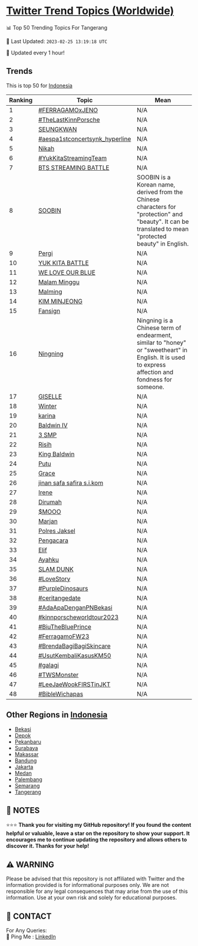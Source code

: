 [Twitter Trend Topics (Worldwide)](https://github.com/ErcinDedeoglu/Twitter-Trend-Topics)
==========


📊 Top 50 Trending Topics For Tangerang

📆 Last Updated: `2023-02-25 13:19:18 UTC`

🔧 Updated every 1 hour!


## Trends

This is top 50 for [Indonesia](</Indonesia>)

| Ranking | Topic | Mean |
| ------- | ------------ | ------------ |
| 1 | [#FERRAGAMOxJENO](http://twitter.com/search?q=%23FERRAGAMOxJENO) | N/A |
| 2 | [#TheLastKinnPorsche](http://twitter.com/search?q=%23TheLastKinnPorsche) | N/A |
| 3 | [SEUNGKWAN](http://twitter.com/search?q=SEUNGKWAN) | N/A |
| 4 | [#aespa1stconcertsynk_hyperline](http://twitter.com/search?q=%23aespa1stconcertsynk_hyperline) | N/A |
| 5 | [Nikah](http://twitter.com/search?q=Nikah) | N/A |
| 6 | [#YukKitaStreamingTeam](http://twitter.com/search?q=%23YukKitaStreamingTeam) | N/A |
| 7 | [BTS STREAMING BATTLE](http://twitter.com/search?q=BTS+STREAMING+BATTLE) | N/A |
| 8 | [SOOBIN](http://twitter.com/search?q=SOOBIN) | SOOBIN is a Korean name, derived from the Chinese characters for "protection" and "beauty". It can be translated to mean "protected beauty" in English. |
| 9 | [Pergi](http://twitter.com/search?q=Pergi) | N/A |
| 10 | [YUK KITA BATTLE](http://twitter.com/search?q=YUK+KITA+BATTLE) | N/A |
| 11 | [WE LOVE OUR BLUE](http://twitter.com/search?q=WE+LOVE+OUR+BLUE) | N/A |
| 12 | [Malam Minggu](http://twitter.com/search?q=Malam+Minggu) | N/A |
| 13 | [Malming](http://twitter.com/search?q=Malming) | N/A |
| 14 | [KIM MINJEONG](http://twitter.com/search?q=KIM+MINJEONG) | N/A |
| 15 | [Fansign](http://twitter.com/search?q=Fansign) | N/A |
| 16 | [Ningning](http://twitter.com/search?q=Ningning) | Ningning is a Chinese term of endearment, similar to "honey" or "sweetheart" in English. It is used to express affection and fondness for someone. |
| 17 | [GISELLE](http://twitter.com/search?q=GISELLE) | N/A |
| 18 | [Winter](http://twitter.com/search?q=Winter) | N/A |
| 19 | [karina](http://twitter.com/search?q=karina) | N/A |
| 20 | [Baldwin IV](http://twitter.com/search?q=Baldwin+IV) | N/A |
| 21 | [3 SMP](http://twitter.com/search?q=3+SMP) | N/A |
| 22 | [Risih](http://twitter.com/search?q=Risih) | N/A |
| 23 | [King Baldwin](http://twitter.com/search?q=King+Baldwin) | N/A |
| 24 | [Putu](http://twitter.com/search?q=Putu) | N/A |
| 25 | [Grace](http://twitter.com/search?q=Grace) | N/A |
| 26 | [jinan safa safira s.i.kom](http://twitter.com/search?q=jinan+safa+safira+s.i.kom) | N/A |
| 27 | [Irene](http://twitter.com/search?q=Irene) | N/A |
| 28 | [Dirumah](http://twitter.com/search?q=Dirumah) | N/A |
| 29 | [$MOOO](http://twitter.com/search?q=%24MOOO) | N/A |
| 30 | [Marjan](http://twitter.com/search?q=Marjan) | N/A |
| 31 | [Polres Jaksel](http://twitter.com/search?q=Polres+Jaksel) | N/A |
| 32 | [Pengacara](http://twitter.com/search?q=Pengacara) | N/A |
| 33 | [Elif](http://twitter.com/search?q=Elif) | N/A |
| 34 | [Ayahku](http://twitter.com/search?q=Ayahku) | N/A |
| 35 | [SLAM DUNK](http://twitter.com/search?q=SLAM+DUNK) | N/A |
| 36 | [#LoveStory](http://twitter.com/search?q=%23LoveStory) | N/A |
| 37 | [#PurpleDinosaurs](http://twitter.com/search?q=%23PurpleDinosaurs) | N/A |
| 38 | [#ceritangedate](http://twitter.com/search?q=%23ceritangedate) | N/A |
| 39 | [#AdaApaDenganPNBekasi](http://twitter.com/search?q=%23AdaApaDenganPNBekasi) | N/A |
| 40 | [#kinnporscheworldtour2023](http://twitter.com/search?q=%23kinnporscheworldtour2023) | N/A |
| 41 | [#BiuTheBluePrince](http://twitter.com/search?q=%23BiuTheBluePrince) | N/A |
| 42 | [#FerragamoFW23](http://twitter.com/search?q=%23FerragamoFW23) | N/A |
| 43 | [#BrendaBagiBagiSkincare](http://twitter.com/search?q=%23BrendaBagiBagiSkincare) | N/A |
| 44 | [#UsutKembaliKasusKM50](http://twitter.com/search?q=%23UsutKembaliKasusKM50) | N/A |
| 45 | [#galagi](http://twitter.com/search?q=%23galagi) | N/A |
| 46 | [#TWSMonster](http://twitter.com/search?q=%23TWSMonster) | N/A |
| 47 | [#LeeJaeWookFIRSTinJKT](http://twitter.com/search?q=%23LeeJaeWookFIRSTinJKT) | N/A |
| 48 | [#BibleWichapas](http://twitter.com/search?q=%23BibleWichapas) | N/A |



## Other Regions in [Indonesia](</Indonesia>)

* [Bekasi](</Indonesia/Bekasi.md>)
* [Depok](</Indonesia/Depok.md>)
* [Pekanbaru](</Indonesia/Pekanbaru.md>)
* [Surabaya](</Indonesia/Surabaya.md>)
* [Makassar](</Indonesia/Makassar.md>)
* [Bandung](</Indonesia/Bandung.md>)
* [Jakarta](</Indonesia/Jakarta.md>)
* [Medan](</Indonesia/Medan.md>)
* [Palembang](</Indonesia/Palembang.md>)
* [Semarang](</Indonesia/Semarang.md>)
* [Tangerang](</Indonesia/Tangerang.md>)



## 📝 NOTES

⭐⭐⭐ **Thank you for visiting my GitHub repository! If you found the content helpful or valuable, leave a star on the repository to show your support. It encourages me to continue updating the repository and allows others to discover it. Thanks for your help!**


## ⚠️ WARNING

Please be advised that this repository is not affiliated with Twitter and the information provided is for informational purposes only. We are not responsible for any legal consequences that may arise from the use of this information. Use at your own risk and solely for educational purposes.


## 📨 CONTACT

 For Any Queries:  
            🏓 Ping Me : [LinkedIn](https://www.linkedin.com/in/ercindedeoglu/)
